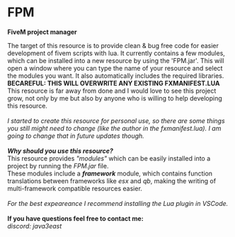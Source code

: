 # FPM
**FiveM project manager**

The target of this resource is to provide clean & bug free code for easier development of fivem scripts with lua. It currently contains a few modules, which can be installed into a new resource by using the 'FPM.jar'. This will open a window where you can type the name of your resource and select the modules you want. It also automatically includes the required libraries. **BECAREFUL: THIS WILL OVERWRITE ANY EXISTING FXMANIFEST.LUA** This resource is far away from done and I would love to see this project grow, not only by me but also by anyone who is willing to help developing this resource. <br>
<br>
*I started to create this resource for personal use, so there are some things you still might need to change (like the author in the fxmanifest.lua). I am going to change that in future updates though.*<br>
<br>
***Why should you use this resource?***<br>
This resource provides *"modules"* which can be easily installed into a project by running the *FPM.jar* file.<br>
These modules include a ***framework*** module, which contains function translations between frameworks like *esx* and *qb*, making the writing of multi-framework compatible resources easier.<br>
<br>
*For the best expeareance I recommend installing the Lua plugin in VSCode.*<br>
<br>
**If you have questions feel free to contact me:**<br>
*discord: java3east*
